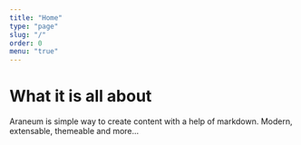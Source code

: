 ```yaml
---
title: "Home"
type: "page"
slug: "/"
order: 0
menu: "true"
---
```


# What it is all about

Araneum is simple way to create content with a help of markdown. Modern, extensable, themeable and more...
